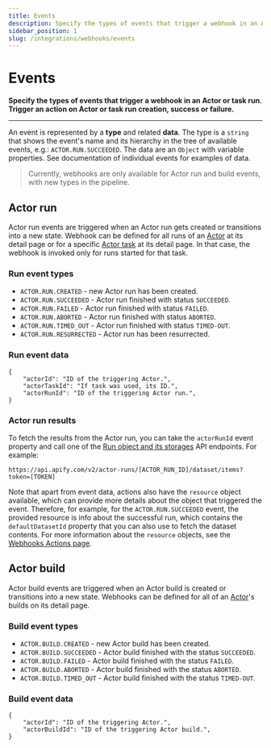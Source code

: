 ```yaml
---
title: Events
description: Specify the types of events that trigger a webhook in an Actor or task run. Trigger an action on Actor or task run creation, success or failure.
sidebar_position: 1
slug: /integrations/webhooks/events
---
```


# Events

**Specify the types of events that trigger a webhook in an Actor or task run. Trigger an action on Actor or task run creation, success or failure.**

---

An event is represented by a **type** and related **data**. The type is a `string` that shows the event's name and its hierarchy in the tree of available events, e.g.: `ACTOR.RUN.SUCCEEDED`. The data are an `Object` with variable properties. See documentation of individual events for examples of data.

> Currently, webhooks are only available for Actor run and build events, with new types in the pipeline.

## [](#actor-run)Actor run

Actor run events are triggered when an Actor run gets created or transitions into a new state. Webhook can be defined for all runs of an [Actor](../../actors/index.mdx) at its detail page or for a specific [Actor task](../../actors/running/tasks.md) at its detail page. In that case, the webhook is invoked only for runs started for that task.

### Run event types

* `ACTOR.RUN.CREATED` - new Actor run has been created.
* `ACTOR.RUN.SUCCEEDED` - Actor run finished with status `SUCCEEDED`.
* `ACTOR.RUN.FAILED` - Actor run finished with status `FAILED`.
* `ACTOR.RUN.ABORTED` - Actor run finished with status `ABORTED`.
* `ACTOR.RUN.TIMED_OUT` - Actor run finished with status `TIMED-OUT`.
* `ACTOR.RUN.RESURRECTED` - Actor run has been resurrected.

### Run event data

```json5
{
    "actorId": "ID of the triggering Actor.",
    "actorTaskId": "If task was used, its ID.",
    "actorRunId": "ID of the triggering Actor run.",
}
```

### Actor run results

To fetch the results from the Actor run, you can take the `actorRunId` event property and call one of the [Run object and its storages](/api/v2#/reference/actor-runs/run-object-and-its-storages) API endpoints. For example:

```text
https://api.apify.com/v2/actor-runs/[ACTOR_RUN_ID]/dataset/items?token=[TOKEN]
```

Note that apart from event data, actions also have the `resource` object available, which can provide more details about the object that triggered the event. Therefore, for example, for the `ACTOR.RUN.SUCCEEDED` event, the provided resource is info about the successful run, which contains the `defaultDatasetId` property that you can also use to fetch the dataset contents. For more information about the `resource` objects, see the [Webhooks Actions page](/platform/integrations/webhooks/actions#resource).

## [](#actor-build)Actor build

Actor build events are triggered when an Actor build is created or transitions into a new state. Webhooks can be defined for all of an [Actor](../../actors/index.mdx)'s builds on its detail page.

### Build event types

* `ACTOR.BUILD.CREATED` - new Actor build has been created.
* `ACTOR.BUILD.SUCCEEDED` - Actor build finished with the status `SUCCEEDED`.
* `ACTOR.BUILD.FAILED` - Actor build finished with the status `FAILED`.
* `ACTOR.BUILD.ABORTED` - Actor build finished with the status `ABORTED`.
* `ACTOR.BUILD.TIMED_OUT` - Actor build finished with the status `TIMED-OUT`.

### Build event data

```json5
{
    "actorId": "ID of the triggering Actor.",
    "actorBuildId": "ID of the triggering Actor build.",
}
```
